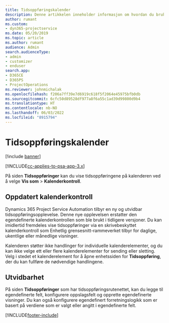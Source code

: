 ```yaml
---
title: Tidsoppføringskalender
description: Denne artikkelen inneholder informasjon om hvordan du bruker tidsoppføringskalenderen.
author: rumant
ms.custom:
- dyn365-projectservice
ms.date: 05/20/2019
ms.topic: article
ms.author: rumant
audience: Admin
search.audienceType:
- admin
- customizer
- enduser
search.app:
- D365CE
- D365PS
- ProjectOperations
ms.reviewer: johnmichalak
ms.openlocfilehash: f206a7ff39e7d6919c618f5f2064e45975bfb0db
ms.sourcegitcommit: 6cfc50d89528df977a8f6a55c1ad39d99800d9b4
ms.translationtype: HT
ms.contentlocale: nb-NO
ms.lasthandoff: 06/03/2022
ms.locfileid: "8915794"
---
```

# <a name="time-entry-calendar"></a>Tidsoppføringskalender

[!include [banner](../includes/psa-now-project-operations.md)]

[!INCLUDE[cc-applies-to-psa-app-3.x](../includes/cc-applies-to-psa-app-3x.md)]

På siden **Tidsoppføringer** kan du vise tidsoppføringene på kalenderen ved å velge **Vis som** \> **Kalenderkontroll**.

## <a name="updated-calendar-control"></a>Oppdatert kalenderkontroll

Dynamics 365 Project Service Automation tilbyr en ny og utvidbar tidsoppføringsopplevelse. Denne nye opplevelsen erstatter den egendefinerte kalenderkontrollen som ble brukt i tidligere versjoner. Du kan imidlertid fremdeles vise tidsoppføringer via en skrivebeskyttet kalenderkontroll som Enhetlig grensesnitt-rammeverket tilbyr for daglige, ukentlige eller månedlige visninger.

Kalenderen støtter ikke handlinger for individuelle kalenderelementer, og du kan ikke velge ett eller flere kalenderelementer for sending eller sletting. Velg i stedet et kalenderelement for å åpne enhetssiden for **Tidsoppføring**, der du kan fullføre de nødvendige handlingene.

## <a name="extensibility"></a>Utvidbarhet

På siden **Tidsoppføringer** som har tidsoppføringsrutenettet, kan du legge til egendefinerte felt, konfigurere oppslagsfelt og opprette egendefinerte visninger. Du kan også konfigurere egendefinert forretningslogikk som er basert på verdiene som er valgt eller angitt i egendefinerte felt.


[!INCLUDE[footer-include](../includes/footer-banner.md)]
